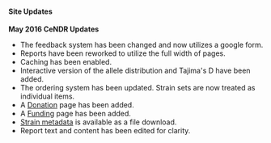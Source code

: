#### Site Updates

__May 2016 CeNDR Updates__

* The feedback system has been changed and now utilizes a google form.
* Reports have been reworked to utilize the full width of pages.
* Caching has been enabled.
* Interactive version of the allele distribution and Tajima's D have been added.
* The ordering system has been updated. Strain sets are now treated as individual items.
* A [Donation](/donate/) page has been added.
* A [Funding](/funding/) page has been added.
* [Strain metadata](/strain/metadata.tsv) is available as a file download.
* Report text and content has been edited for clarity.